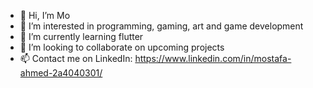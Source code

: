 - 👋 Hi, I’m Mo
- 👀 I’m interested in programming, gaming, art and game development
- 🌱 I’m currently learning flutter
- 💞️ I’m looking to collaborate on upcoming projects
- 📫 Contact me on LinkedIn: https://www.linkedin.com/in/mostafa-ahmed-2a4040301/

<!---
flaminghotcheetos69/flaminghotcheetos69 is a ✨ special ✨ repository because its `README.md` (this file) appears on your GitHub profile.
You can click the Preview link to take a look at your changes.
--->
